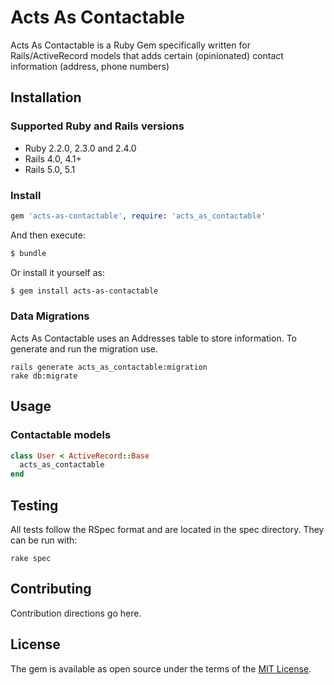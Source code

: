 # Acts As Contactable
Acts As Contactable is a Ruby Gem specifically written for Rails/ActiveRecord models that adds certain (opinionated) contact information (address, phone numbers)

## Installation

### Supported Ruby and Rails versions

* Ruby 2.2.0, 2.3.0 and 2.4.0
* Rails 4.0, 4.1+
* Rails 5.0, 5.1

### Install

```ruby
gem 'acts-as-contactable', require: 'acts_as_contactable'
```

And then execute:
```bash
$ bundle
```

Or install it yourself as:
```bash
$ gem install acts-as-contactable
```

### Data Migrations
Acts As Contactable uses an Addresses table to store information. To generate and run the migration use.

```
rails generate acts_as_contactable:migration
rake db:migrate
```

## Usage

### Contactable models

```ruby
class User < ActiveRecord::Base
  acts_as_contactable
end
```

## Testing

All tests follow the RSpec format and are located in the spec directory.
They can be run with:

```
rake spec
```

## Contributing
Contribution directions go here.

## License
The gem is available as open source under the terms of the [MIT License](https://opensource.org/licenses/MIT).
